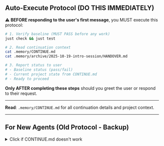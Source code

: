 ## Auto-Execute Protocol (DO THIS IMMEDIATELY)

⚠️ **BEFORE responding to the user's first message**, you MUST execute this protocol:

```bash
# 1. Verify baseline (MUST PASS before any work)
just check && just test

# 2. Read continuation context
cat .memory/CONTINUE.md
cat .memory/archive/2025-10-19-intro-session/HANDOVER.md

# 3. Report status to user
# - Baseline status (pass/fail)
# - Current project state from CONTINUE.md
# - Ready to proceed
```

**Only AFTER completing these steps** should you greet the user or respond to their request.

---

**Read**: `.memory/CONTINUE.md` for all continuation details and project context.

---

## For New Agents (Old Protocol - Backup)

<details>
<summary>Click if CONTINUE.md doesn't work</summary>

If you did not execute `.memory/PROTOCOL_FIRST.md` yet, STOP and do it now.

**Session Protocol (from PROTOCOL_FIRST.md):**

```bash
# 1. Create session directory FIRST
mkdir -p .memory/archive/$(date +%Y-%m-%d)-[topic]/

# 2. Archive INDEX.md
cp .memory/archive/INDEX.md .memory/archive/$(date +%Y-%m-%d)-[topic]/INDEX_ARCHIVED.md

# 3. Verify baseline
just check && just test
```

Put ALL session artifacts in this directory from the start. This includes:
- Proposals and planning documents
- Implementation notes
- Scripts and utilities
- Data files
- Session-specific documentation

**Working process:**
- Run `just check` after changes (format + typecheck + lint)
- Run `just test` regularly to verify correctness
- Commit work frequently with clear messages
- Everything must be green before final commit
- Create HANDOVER.md at session end with outcomes

**Quality gates:**

```bash
just check   # Format, typecheck, lint (must pass)
just test    # All tests (must pass)
```

</details>
